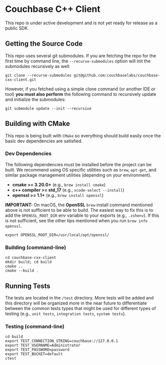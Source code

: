 # Couchbase C++ Client

This repo is under active development and is not yet ready for release as a public SDK.


## Getting the Source Code

This repo uses several git submodules. If you are fetching the repo for the first time by command line, the
`--recurse-submodules` option will init the submodules recursively as well:
```shell
git clone --recurse-submodules git@github.com:couchbaselabs/couchbase-cxx-client.git
```

However, if you fetched using a simple clone command (or another IDE or tool) **you must also perform** the following
command to recursively update and initialize the submodules:
```shell
git submodule update --init --recursive
```


## Building with CMake

This repo is being built with `CMake` so everything should build easily once the basic dev dependencies are satisfied.

### Dev Dependencies

The following dependencies must be installed before the project can be built. We recommend using OS specific utilities
such as `brew`, `apt-get`, and similar package management utilities (depending on your environment).
- **cmake >= 3.20.0+** (e.g., `brew install cmake`)
- **c++ compiler >= std_17** (e.g., `xcode-select --install`)
- **openssl >= 1.1+** (e.g., `brew install openssl`)

**IMPORTANT:** On macOS, the **OpenSSL** `brew` install command mentioned above is not sufficient to be able to build.
The easiest way to fix this is to add the `OPENSSL_ROOT_DIR` env variable to your exports (e.g., `.zshenv`). If this is
not sufficient, see the other tips mentioned when you run `brew info openssl`.
```shell
export OPENSSL_ROOT_DIR=/usr/local/opt/openssl/ 
```

### Building (command-line)
```shell
cd couchbase-cxx-client
mkdir build; cd build
cmake ..
cmake --build .
```


## Running Tests

The tests are located in the `/test` directory. More tests will be added and this directory will be organized more in
the near future to differentiate between the common tests types that might be used for different types of testing
(e.g., `unit tests`, `integration tests`, `system tests`).

### Testing (command-line)
```shell
cd build
export TEST_CONNECTION_STRING=couchbase://127.0.0.1
export TEST_USERNAME=Administrator
export TEST_PASSWORD=password
export TEST_BUCKET=default
ctest
```
